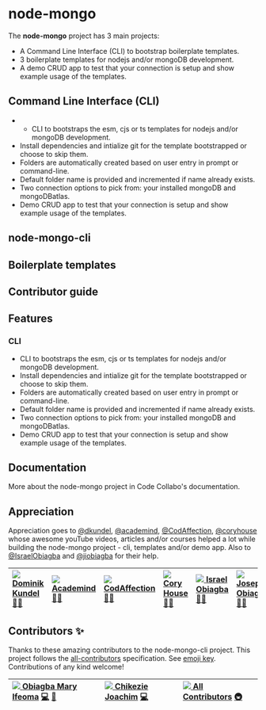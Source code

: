 # node-mongo

The **node-mongo** project has 3 main projects:

* A Command Line Interface \(CLI\) to bootstrap boilerplate templates.
* 3 boilerplate templates for nodejs and/or mongoDB development.
* A demo CRUD app to test that your connection is setup and show example usage of the templates.

## Command Line Interface \(CLI\)

* * CLI to bootstraps the esm, cjs or ts templates for nodejs and/or mongoDB development.
* Install dependencies and intialize git for the template bootstrapped or choose to skip them.
* Folders are automatically created based on user entry in prompt or command-line.
* Default folder name is provided and incremented if name already exists.
* Two connection options to pick from: your installed mongoDB and mongoDBatlas.
* Demo CRUD app to test that your connection is setup and show example usage of the templates.

## 

## 

## node-mongo-cli

## Boilerplate templates



## Contributor guide





### 

## Features

### CLI

* CLI to bootstraps the esm, cjs or ts templates for nodejs and/or mongoDB development.
* Install dependencies and intialize git for the template bootstrapped or choose to skip them.
* Folders are automatically created based on user entry in prompt or command-line.
* Default folder name is provided and incremented if name already exists.
* Two connection options to pick from: your installed mongoDB and mongoDBatlas.
* Demo CRUD app to test that your connection is setup and show example usage of the templates.

## 

## Documentation

More about the node-mongo project in Code Collabo's documentation.

## Appreciation

Appreciation goes to [@dkundel](https://github.com/dkundel), [@academind](https://github.com/academind), [@CodAffection](https://github.com/CodAffection), [@coryhouse](https://github.com/coryhouse) whose awesome youTube videos, articles and/or courses helped a lot while building the node-mongo project - cli, templates and/or demo app. Also to [@IsraelObiagba](https://github.com/IsraelObiagba) and [@jiobiagba](https://github.com/jiobiagba) for their help.

| [![](https://avatars.githubusercontent.com/u/1505101?v=4?s=100) **Dominik Kundel**](https://dkundel.com) [🧑‍🏫](./#mentoring-dkundel) | [![](https://avatars.githubusercontent.com/u/28806202?v=4?s=100) **Academind**](https://academind.com) [🧑‍🏫](./#mentoring-academind) | [![](https://avatars.githubusercontent.com/u/32505654?v=4?s=100) **CodAffection**](http://codaffection.com/) [🧑‍🏫](./#mentoring-CodAffection) | [![](https://avatars.githubusercontent.com/u/1688997?v=4?s=100) **Cory House**](http://www.bitnative.com) [🧑‍🏫](./#mentoring-coryhouse) | [![](https://avatars.githubusercontent.com/u/14045379?v=4?s=100) **Israel Obiagba**](https://github.com/IsraelObiagba) [🧑‍🏫](./#mentoring-IsraelObiagba) | [![](https://avatars.githubusercontent.com/u/42423547?v=4?s=100) **Joseph Obiagba**](https://github.com/jiobiagba) [🧑‍🏫](./#mentoring-jiobiagba) |
| :--- | :--- | :--- | :--- | :--- | :--- |


## Contributors ✨

Thanks to these amazing contributors to the node-mongo-cli project. This project follows the [all-contributors](https://github.com/all-contributors/all-contributors) specification. See [emoji key](https://allcontributors.org/docs/en/emoji-key). Contributions of any kind welcome!

| [![](https://avatars.githubusercontent.com/u/45185388?v=4?s=100) **Obiagba Mary Ifeoma**](https://github.com/Ifycode) [💻](https://github.com/code-collabo/node-mongo-cli/commits?author=Ifycode) [📖](https://github.com/code-collabo/node-mongo-cli/commits?author=Ifycode) | [![](https://avatars.githubusercontent.com/u/56943504?v=4?s=100) **Chikezie Joachim**](http://chuddyjoachim.com) [💻](https://github.com/code-collabo/node-mongo-cli/commits?author=chuddyjoachim) | [![](https://avatars.githubusercontent.com/u/46410174?v=4?s=100) **All Contributors**](https://allcontributors.org) [🚇](./#infra-all-contributors) |
| :--- | :--- | :--- |


